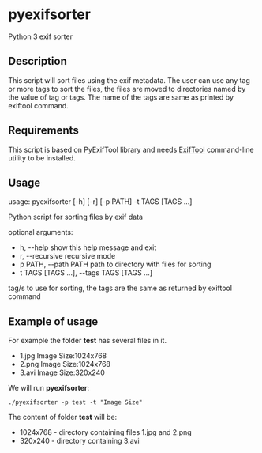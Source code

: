 # pyexifsorter
Python 3 exif sorter

## Description
This script will sort files using the exif metadata.
The user can use any tag or more tags to sort the files, the files are moved to directories named by the value of tag or tags.
The name of the tags are same as printed by exiftool command.

## Requirements
This script is based on PyExifTool library and needs [ExifTool](http://www.sno.phy.queensu.ca/~phil/exiftool/) command-line utility to be installed.

## Usage
usage: pyexifsorter [-h] [-r] [-p PATH] -t TAGS [TAGS ...]

Python script for sorting files by exif data

optional arguments:
- h, --help            show this help message and exit
- r, --recursive       recursive mode
- p PATH, --path PATH  path to directory with files for sorting
- t TAGS [TAGS ...], --tags TAGS [TAGS ...]
 
 tag/s to use for sorting, the tags are the same as
 returned by exiftool command

## Example of usage
For example the folder **test** has several files in it.
- 1.jpg Image Size:1024x768
- 2.png Image Size:1024x768
- 3.avi Image Size:320x240

We will run **pyexifsorter**:
```
./pyexifsorter -p test -t "Image Size"
```

The content of folder **test** will be:
- 1024x768 - directory containing files 1.jpg and 2.png
- 320x240 - directory containing 3.avi

